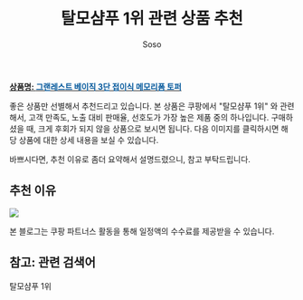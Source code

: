 ﻿---
layout: post
title:  "탈모샴푸 1위 관련 상품 추천"
author: Soso
categories: [ 디지털/가전]
tags: [탈모샴푸 1위]
image: https://ads-partners.coupang.com/image1/ydKF-bpNZ-J9XthPyYSz6Tnv8yPJI4IJcUay_R4UOsvxpBfsORIBLCOhSErCPPszhqh8zaVG2U10yssmKiamKxkHAzTXr4vgLLULZoVBUHwwtEvkfNuAP0qWFxKD2ZrbxrmjPgcj5NnCNEkqgo9tCrHepjdChlOsSPo4n9bQd2oXrErw9yq_QeDH1xREAhWFCH3FzSa8KFgc6wIQQaZnNr4apGeWDNjFAQ99xKmlDxz06xmc1RsAK-nmhUkROAbaA57MH1h7_u8A6W9MGkQ1_YVNDesbew== 
description: "쿠팡에서 탈모샴푸 1위 관련 상품으로 가장 고객 선호도가 높은 제품 중 하나입니다."
---

<a href="https://link.coupang.com/re/AFFSDP?lptag=AF5673682&pageKey=7743856713&itemId=20841293926&vendorItemId=87909021916&traceid=V0-153-9ab345b718c9af19&requestid=20240206142902500259164422"><b>상품명: <font color='#01579B'>그랜레스트 베이직 3단 접이식 메모리폼 토퍼</font></b></a>

좋은 상품만 선별해서 추천드리고 있습니다.
본 상품은 쿠팡에서 "탈모샴푸 1위" 와 관련해서, 고객 만족도, 노출 대비 판매율, 선호도가 가장 높은 제품 중의 하나입니다.
구매하셨을 때, 크게 후회가 되지 않을 상품으로 보시면 됩니다. 
다음 이미지를 클릭하시면 해당 상품에 대한 상세 내용을 보실 수 있습니다.

바쁘시다면, 추천 이유로 좀더 요약해서 설명드렸으니, 참고 부탁드립니다.

## 추천 이유 

<a href="https://link.coupang.com/re/AFFSDP?lptag=AF5673682&pageKey=7743856713&itemId=20841293926&vendorItemId=87909021916&traceid=V0-153-9ab345b718c9af19&requestid=20240206142902500259164422"><img src="https://thumbnail10.coupangcdn.com/thumbnails/remote/q89/image/retail/images/967397731926603-94e64786-9be8-4721-8627-d945dc2035a8.jpg"></a> 

본 블로그는 쿠팡 파트너스 활동을 통해 일정액의 수수료를 제공받을 수 있습니다.

## 참고: 관련 검색어    
탈모샴푸 1위